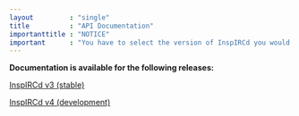 ```yaml
---
layout         : "single"
title          : "API Documentation"
importanttitle : "NOTICE"
important      : "You have to select the version of InspIRCd you would like to see API documentation for."
---
```


<strong>Documentation is available for the following releases:</strong>

[InspIRCd v3 (stable)](/api/3.0)

[InspIRCd v4 (development)](/api/4.0)
